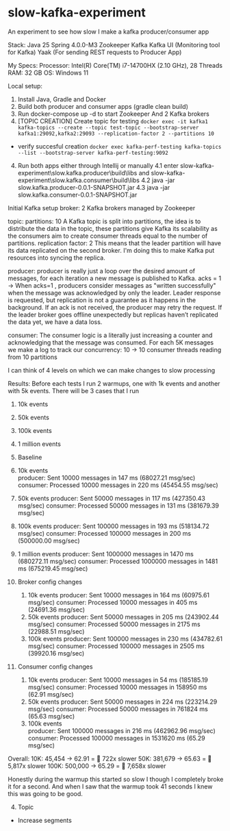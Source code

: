# slow-kafka-experiment
An experiment to see how slow I make a kafka producer/consumer app

Stack:
 Java 25 
 Spring 4.0.0-M3
 Zookeeper
 Kafka 
 Kafka UI (Monitoring tool for Kafka)
 Yaak (For sending REST requests to Producer App)

My Specs:
 Processor: Intel(R) Core(TM) i7-14700HX (2.10 GHz), 28 Threads
 RAM: 32 GB
 OS: Windows 11

Local setup:
 1. Install Java, Gradle and Docker
 2. Build both producer and consumer apps (gradle clean build)
 2. Run docker-compose up -d to start Zookeeper And 2 Kafka brokers 
 3. [TOPIC CREATION] Create topic for testing ``docker exec -it kafka1 kafka-topics --create --topic test-topic --bootstrap-server kafka1:29092,kafka2:29093 --replication-factor 2 --partitions 10``
   - verify succesful creation ``docker exec kafka-perf-testing kafka-topics --list --bootstrap-server kafka-perf-testing:9092``
 4. Run both apps either through Intellij or manually
     4.1 enter slow-kafka-experiment\slow.kafka.producer\build\libs and slow-kafka-experiment\slow.kafka.consumer\build\libs
     4.2 java -jar slow.kafka.producer-0.0.1-SNAPSHOT.jar
     4.3 java -jar slow.kafka.consumer-0.0.1-SNAPSHOT.jar

Initial Kafka setup 
broker: 2 Kafka brokers managed by Zookeeper

topic:
 partitions: 10 
  A Kafka topic is split into partitions, the idea is to distribute the data in the topic, these partitions give Kafka its scalability as the consumers aim to create consumer threads equal
  to the number of partitions.
 replication factor: 2 
  This means that the leader partition will have its data replicated on the second broker.
  I'm doing this to make Kafka put resources into syncing the replica.

producer:
 producer is really just a loop over the desired amount of messages, for each iteration a new message is published to Kafka.
 acks = 1 -> 
  When acks=1 , producers consider messages as "written successfully" when the message was acknowledged by only the leader.
  Leader response is requested, but replication is not a guarantee as it happens in the background. If an ack is not received, the producer may retry the request. If the leader broker goes offline unexpectedly but replicas haven’t replicated the data yet, we have a data loss.
  
consumer:
 The consumer logic is a literally just increasing a counter and acknowledging that the message was consumed. For each 5K messages we make a log to track our
 concurrency: 10 -> 10 consumer threads reading from 10 partitions 

I can think of 4 levels on which we can make changes to slow processing

Results:
 Before each tests I run 2 warmups, one with 1k events and another with 5k events.
 There will be 3 cases that I run 
  1) 10k events
  2) 50k events
  3) 100k events
  4) 1 million events

 1) Baseline 
  1) 10k events   
     producer: Sent 10000 messages in 147 ms (68027.21 msg/sec) 
     consumer: Processed 10000 messages in 220 ms (45454.55 msg/sec)
  2) 50k events
     producer: Sent 50000 messages in 117 ms (427350.43 msg/sec)
     consumer: Processed 50000 messages in 131 ms (381679.39 msg/sec)
  3) 100k events
     producer: Sent 100000 messages in 193 ms (518134.72 msg/sec)
     consumer: Processed 100000 messages in 200 ms (500000.00 msg/sec) 
  4) 1 million events
     producer: Sent 1000000 messages in 1470 ms (680272.11 msg/sec)
     consumer: Processed 1000000 messages in 1481 ms (675219.45 msg/sec)

 2) Broker config changes 
     1) 10k events 
        producer: Sent 10000 messages in 164 ms (60975.61 msg/sec)
        consumer: Processed 10000 messages in 405 ms (24691.36 msg/sec)
     2) 50k events
        producer: Sent 50000 messages in 205 ms (243902.44 msg/sec)
        consumer: Processed 50000 messages in 2175 ms (22988.51 msg/sec)
     3) 100k events
        producer: Sent 100000 messages in 230 ms (434782.61 msg/sec)
        consumer: Processed 100000 messages in 2505 ms (39920.16 msg/sec)

 3) Consumer config changes 
     1) 10k events 
        producer: Sent 10000 messages in 54 ms (185185.19 msg/sec)
        consumer: Processed 10000 messages in 158950 ms (62.91 msg/sec)
     2) 50k events
        producer: Sent 50000 messages in 224 ms (223214.29 msg/sec)
        consumer: Processed 50000 messages in 761824 ms (65.63 msg/sec) 
     3) 100k events       
        producer: Sent 100000 messages in 216 ms (462962.96 msg/sec)
        consumer: Processed 100000 messages in 1531620 ms (65.29 msg/sec) 

Overall:
10K: 45,454 → 62.91 = 🚨 722x slower
50K: 381,679 → 65.63 = 🚨 5,817x slower
100K: 500,000 → 65.29 = 🚨 7,658x slower

  Honestly during the warmup this started so slow I though I completely broke it for a second.
  And when I saw that the warmup took 41 seconds I knew this was going to be good.

 4) Topic 
   - Increase segments  